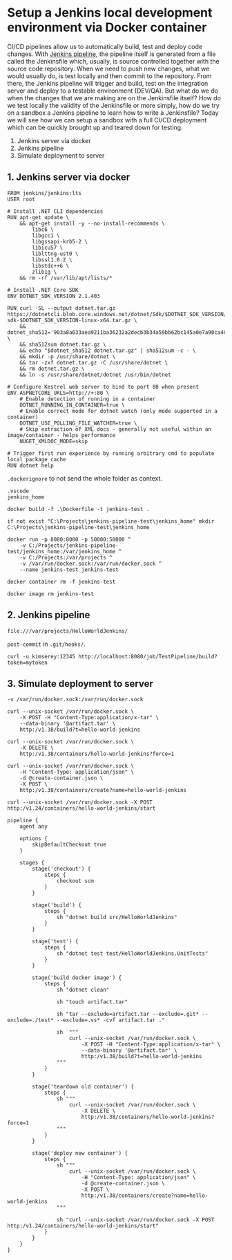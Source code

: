 # Setup a Jenkins local development environment via Docker container

CI/CD pipelines allow us to automatically build, test and deploy code changes. With [Jenkins pipeline](https://jenkins.io/doc/book/pipeline/), the pipeline itself is generated from a file called the Jenkinsfile which, usually, is source controlled together with the source code repository. When we need to push new changes, what we would usually do, is test locally and then commit to the repository. From there, the Jenkins pipeline will trigger and build, test on the integration server and deploy to a testable environment (DEV/QA). But what do we do when the changes that we are making are on the Jenkinsfile itself? How do we test locally the validity of the Jenkinsfile or more simply, how do we try on a sandbox a Jenkins pipeline to learn how to write a Jenkinsfile? Today we will see how we can setup a sandbox with a full CI/CD deployment which can be quickly brought up and teared down for testing.

1. Jenkins server via docker
2. Jenkins pipeline
3. Simulate deployment to server

## 1. Jenkins server via docker

```
FROM jenkins/jenkins:lts
USER root

# Install .NET CLI dependencies
RUN apt-get update \
    && apt-get install -y --no-install-recommends \
        libc6 \
        libgcc1 \
        libgssapi-krb5-2 \
        libicu57 \
        liblttng-ust0 \
        libssl1.0.2 \
        libstdc++6 \
        zlib1g \
    && rm -rf /var/lib/apt/lists/*

# Install .NET Core SDK
ENV DOTNET_SDK_VERSION 2.1.403

RUN curl -SL --output dotnet.tar.gz https://dotnetcli.blob.core.windows.net/dotnet/Sdk/$DOTNET_SDK_VERSION/dotnet-sdk-$DOTNET_SDK_VERSION-linux-x64.tar.gz \
    && dotnet_sha512='903a8a633aea9211ba36232a2decb3b34a59bb62bc145a0e7a90ca46dd37bb6c2da02bcbe2c50c17e08cdff8e48605c0f990786faf1f06be1ea4a4d373beb8a9' \
    && sha512sum dotnet.tar.gz \
    && echo "$dotnet_sha512 dotnet.tar.gz" | sha512sum -c - \
    && mkdir -p /usr/share/dotnet \
    && tar -zxf dotnet.tar.gz -C /usr/share/dotnet \
    && rm dotnet.tar.gz \
    && ln -s /usr/share/dotnet/dotnet /usr/bin/dotnet

# Configure Kestrel web server to bind to port 80 when present
ENV ASPNETCORE_URLS=http://+:80 \
    # Enable detection of running in a container
    DOTNET_RUNNING_IN_CONTAINER=true \
    # Enable correct mode for dotnet watch (only mode supported in a container)
    DOTNET_USE_POLLING_FILE_WATCHER=true \
    # Skip extraction of XML docs - generally not useful within an image/container - helps performance
    NUGET_XMLDOC_MODE=skip

# Trigger first run experience by running arbitrary cmd to populate local package cache
RUN dotnet help
```

`.dockerignore` to not send the whole folder as context.

```
.vscode
jenkins_home
```

```
docker build -f .\Dockerfile -t jenkins-test .
 
if not exist "C:\Projects\jenkins-pipeline-test\jenkins_home" mkdir C:\Projects\jenkins-pipeline-test\jenkins_home

docker run -p 8080:8080 -p 50000:50000 ^
    -v C:/Projects/jenkins-pipeline-test/jenkins_home:/var/jenkins_home ^
    -v C:/Projects:/var/projects ^
    -v /var/run/docker.sock:/var/run/docker.sock ^
    --name jenkins-test jenkins-test
```

```
docker container rm -f jenkins-test

docker image rm jenkins-test
```

## 2. Jenkins pipeline

`file:///var/projects/HelloWorldJenkins/`

`post-commit` in `.git/hooks/`.

```
curl -u kimserey:12345 http://localhost:8080/job/TestPipeline/build?token=mytoken
```

## 3. Simulate deployment to server

`-v /var/run/docker.sock:/var/run/docker.sock`

```
curl --unix-socket /var/run/docker.sock \
    -X POST -H "Content-Type:application/x-tar" \
    --data-binary '@artifact.tar' \
    http:/v1.38/build?t=hello-world-jenkins
```

```
curl --unix-socket /var/run/docker.sock \
    -X DELETE \
    http:/v1.38/containers/hello-world-jenkins?force=1
```

```
curl --unix-socket /var/run/docker.sock \
    -H "Content-Type: application/json" \
    -d @create-container.json \
    -X POST \
    http:/v1.38/containers/create?name=hello-world-jenkins
```

```
curl --unix-socket /var/run/docker.sock -X POST http:/v1.24/containers/hello-world-jenkins/start
```

```
pipeline {
    agent any

	options {
		skipDefaultCheckout true
	}

	stages {
        stage('checkout') {
            steps {
                checkout scm
            }
        }

        stage('build') {
			steps {
				sh "dotnet build src/HelloWorldJenkins"
			}
        }

        stage('test') {
			steps {
				sh "dotnet test test/HelloWorldJenkins.UnitTests"
			}
        }

		stage('build docker image') {
			steps {
				sh "dotnet clean"

				sh "touch artifact.tar"

				sh "tar --exclude=artifact.tar --exclude=.git* --exclude=./test* --exclude=.vs* -cvf artifact.tar ."

				sh	"""
					curl --unix-socket /var/run/docker.sock \
						-X POST -H "Content-Type:application/x-tar" \
						--data-binary '@artifact.tar' \
						http:/v1.38/build?t=hello-world-jenkins
				"""
			}
		}

		stage('teardown old container') {
			steps {
				sh """
					curl --unix-socket /var/run/docker.sock \
						-X DELETE \
						http:/v1.38/containers/hello-world-jenkins?force=1
				"""
			}
		}

        stage('deploy new container') {
			steps {
				sh """
					curl --unix-socket /var/run/docker.sock \
						-H "Content-Type: application/json" \
						-d @create-container.json \
						-X POST \
						http:/v1.38/containers/create?name=hello-world-jenkins
				"""

				sh "curl --unix-socket /var/run/docker.sock -X POST http:/v1.24/containers/hello-world-jenkins/start"
			}
        }
    }
}
```